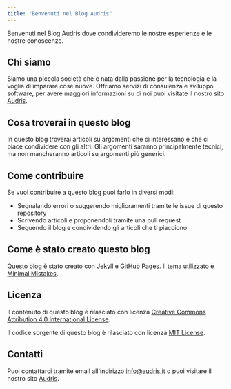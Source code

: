 ```yaml
---
title: "Benvenuti nel Blog Audris"
---
```


Benvenuti nel Blog Audris dove condivideremo le nostre esperienze e le nostre conoscenze.

## Chi siamo

Siamo una piccola società che è nata dalla passione per la tecnologia e la voglia di imparare cose nuove. Offriamo servizi di consulenza e sviluppo software, per avere maggiori informazioni su di noi puoi visitate il nostro sito [Audris](https://www.audris.it).

## Cosa troverai in questo blog

In questo blog troverai articoli su argomenti che ci interessano e che ci piace condividere con gli altri. Gli argomenti saranno principalmente tecnici, ma non mancheranno articoli su argomenti più generici.

## Come contribuire

Se vuoi contribuire a questo blog puoi farlo in diversi modi:

- Segnalando errori o suggerendo miglioramenti tramite le issue di questo repository
- Scrivendo articoli e proponendoli tramite una pull request
- Seguendo il blog e condividendo gli articoli che ti piacciono

## Come è stato creato questo blog

Questo blog è stato creato con [Jekyll](https://jekyllrb.com/) e [GitHub Pages](https://pages.github.com/). Il tema utilizzato è [Minimal Mistakes](https://mmistakes.github.io/minimal-mistakes/).

## Licenza

Il contenuto di questo blog è rilasciato con licenza [Creative Commons Attribution 4.0 International License](https://creativecommons.org/licenses/by/4.0/).

Il codice sorgente di questo blog è rilasciato con licenza [MIT License](https://opensource.org/licenses/MIT).

## Contatti

Puoi contattarci tramite email all'indirizzo [info@audris.it](mailto:info@audris.it) o puoi visitare il nostro sito [Audris](https://www.audris.it).

